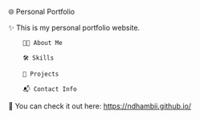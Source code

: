 🌐 Personal Portfolio

✨ This is my personal portfolio website.

        👨‍💻 About Me
        
        🛠️ Skills
        
        🚀 Projects
        
        📬 Contact Info

🔗 You can check it out here: https://ndhambii.github.io/
